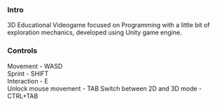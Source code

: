 ### Intro
3D Educational Videogame focused on Programming with a little bit of exploration mechanics, developed using Unity game engine.

### Controls
Movement - WASD  
Sprint - SHIFT  
Interaction - E  
Unlock mouse movement - TAB
Switch between 2D and 3D mode - CTRL+TAB
